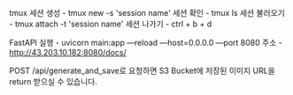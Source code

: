 tmux
세션 생성 - tmux new -s 'session name'
세션 확인 - tmux ls
세션 불러오기 - tmux attach -t 'session name'
세션 나가기 - ctrl + b + d

FastAPI
실행 - uvicorn main:app —reload —host=0.0.0.0 —port 8080
주소 - http://43.203.10.182:8080/docs/

POST /api/generate_and_save로 요청하면 S3 Bucket에 저장된 이미지 URL을 return 받으실 수 있습니다.
